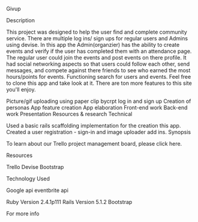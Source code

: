 Givup

Description

This project was designed to help the user find and complete community service. There are multiple log ins/ sign ups for regular users and Admins using devise. In this app the Admin(organzier) has the ability to create events and verify if the user has completed them with an attendance page. The regular user could join the events and post events on there profile. It had social networking aspects so that users could follow each other, send messages, and compete against there friends to see who earned the most hours/points for events. Functioning search for users and events. Feel free to clone this app and take look at it. There are ton more features to this site you'll enjoy. 

Picture/gif uploading using paper clip bycrpt log in and sign up Creation of personas App feature creation App elaboration Front-end work Back-end work Presentation Resources & research Technical

Used a basic rails scaffolding implementation for the creation this app. Created a user registration - sign-in and image uploader add ins. Synopsis

To learn about our Trello project management board, please click here.

Resources

Trello Devise  Bootstrap 

Technology Used 

Google api eventbrite api

Ruby Version 2.4.1p111 Rails Version 5.1.2 Bootstrap

For more info
